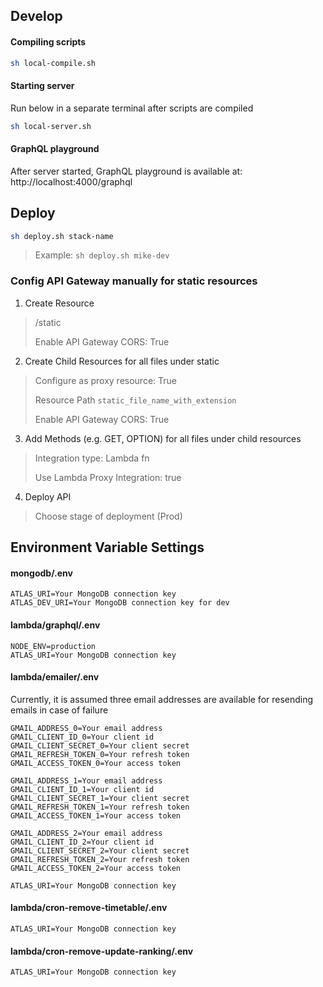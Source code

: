 ## Develop
#### Compiling scripts
```sh
sh local-compile.sh
```
#### Starting server
Run below in a separate terminal after scripts are compiled 
```sh
sh local-server.sh
```

#### GraphQL playground
After server started, GraphQL playground is available at:
http://localhost:4000/graphql


## Deploy

```sh
sh deploy.sh stack-name
```
> Example: `sh deploy.sh mike-dev`

### Config API Gateway manually for static resources
1. Create Resource
> /static
> 
> Enable API Gateway CORS: True

2. Create Child Resources for all files under static
> Configure as proxy resource: True
> 
> Resource Path `static_file_name_with_extension`
>
> Enable API Gateway CORS: True
3. Add Methods (e.g. GET, OPTION) for all files under child resources
> 
> Integration type: Lambda fn
> 
> Use Lambda Proxy Integration: true
4. Deploy API
> Choose stage of deployment (Prod)

## Environment Variable Settings
#### mongodb/.env
```
ATLAS_URI=Your MongoDB connection key
ATLAS_DEV_URI=Your MongoDB connection key for dev
```
#### lambda/graphql/.env
```
NODE_ENV=production
ATLAS_URI=Your MongoDB connection key
```

#### lambda/emailer/.env
Currently, it is assumed three email addresses are available for resending emails in case of failure
```
GMAIL_ADDRESS_0=Your email address
GMAIL_CLIENT_ID_0=Your client id
GMAIL_CLIENT_SECRET_0=Your client secret
GMAIL_REFRESH_TOKEN_0=Your refresh token
GMAIL_ACCESS_TOKEN_0=Your access token

GMAIL_ADDRESS_1=Your email address
GMAIL_CLIENT_ID_1=Your client id
GMAIL_CLIENT_SECRET_1=Your client secret
GMAIL_REFRESH_TOKEN_1=Your refresh token
GMAIL_ACCESS_TOKEN_1=Your access token

GMAIL_ADDRESS_2=Your email address
GMAIL_CLIENT_ID_2=Your client id
GMAIL_CLIENT_SECRET_2=Your client secret
GMAIL_REFRESH_TOKEN_2=Your refresh token
GMAIL_ACCESS_TOKEN_2=Your access token

ATLAS_URI=Your MongoDB connection key
```

#### lambda/cron-remove-timetable/.env
```
ATLAS_URI=Your MongoDB connection key
```

#### lambda/cron-remove-update-ranking/.env
```
ATLAS_URI=Your MongoDB connection key
```
